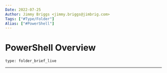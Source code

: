 ```yaml
---
Date: 2022-07-25
Author: Jimmy Briggs <jimmy.briggs@jimbrig.com>
Tags: ["#Type/Folder"]
Alias: ["#PowerShell"]
---
```


# PowerShell Overview

 
```ccard
type: folder_brief_live
```
 

***
